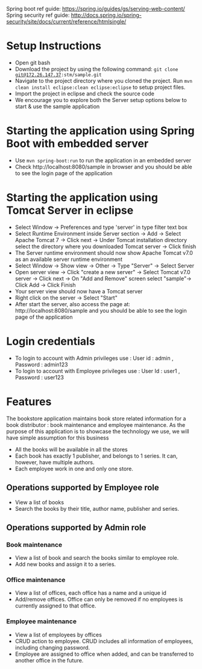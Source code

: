 Spring boot ref guide: https://spring.io/guides/gs/serving-web-content/    
Spring security ref guide: http://docs.spring.io/spring-security/site/docs/current/reference/htmlsingle/

# Setup Instructions
* Open git bash
* Download the project by using the following command: <code>git clone git@172.26.147.37:stm/sample.git</code>
* Navigate to the project directory where you cloned the project. Run <code>mvn clean install eclipse:clean eclipse:eclipse</code> to setup project files.
* Import the project in eclipse and check the source code
* We encourage you to explore both the Server setup options below to start & use the sample application

# Starting the application using Spring Boot with embedded server
* Use <code>mvn spring-boot:run</code> to run the application in an embedded server 
* Check http://localhost:8080/sample in browser and you should be able to see the login page of the application

# Starting the application using Tomcat Server in eclipse
* Select Window -> Preferences and type 'server' in type filter text box
* Select Runtime Environment inside Server section -> Add -> Select Apache Tomcat 7 -> Click next -> Under Tomcat installation directory select the directory where you downloaded Tomcat server
 -> Click finish
* The Server runtime environment should now show Apache Tomcat v7.0 as an available server runtime environment
* Select Window -> Show view -> Other -> Type "Server"  -> Select Server
* Open server view -> Click "create a new server" -> Select Tomcat v7.0 server -> Click next -> On "Add and Remove" screen select "sample"-> Click Add -> Click Finish
* Your server view should now have a Tomcat server 
* Right click on the server -> Select "Start"
* After start the server, also access the page at: http://localhost:8080/sample and you should be able to see the login page of the application

# Login credentials
* To login to account with Admin privileges use : User id : admin , Password : admin123
* To login to account with Employee privileges use : User Id : user1 , Password : user123

# Features
The bookstore application maintains book store related information for a book distributor : book maintenance and
employee maintenance. As the purpose of this application is to showcase the technology we use, we will have simple
assumption for this business

* All the books will be available in all the stores
* Each book has exactly 1 publisher, and belongs to 1 series. It can, however, have multiple authors.
* Each employee work in one and only one store.

## Operations supported by Employee role
* View a list of books
* Search the books by their title, author name, publisher and series.

## Operations supported by Admin role
### Book maintenance
* View a list of book and search the books similar to employee role.
* Add new books and assign it to a series.

### Office maintenance
* View a list of offices, each office has a name and a unique id
* Add/remove offices. Office can only be removed if no employees is currently assigned to that office.

### Employee maintenance
* View a list of employees by offices
* CRUD action to employee. CRUD includes all information of employees, including changing password.
* Employee are assigned to office when added, and can be transferred to another office in the future.